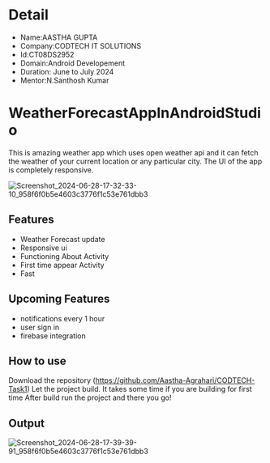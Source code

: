 # Detail
- Name:AASTHA GUPTA
- Company:CODTECH IT SOLUTIONS
- Id:CT08DS2952
- Domain:Android Developement
- Duration: June to July  2024
- Mentor:N.Santhosh Kumar

# WeatherForecastAppInAndroidStudio
This is amazing weather app which uses open weather api and it can fetch the weather of your current location or any particular city. The UI of the app is completely responsive.

![Screenshot_2024-06-28-17-32-33-10_958f6f0b5e4603c3776f1c53e761dbb3](https://github.com/Aastha-Agrahari/CODTECH-Task1/assets/125497845/25a3fc35-ea76-4f59-85a5-eb2fda9bdc32)

## Features
- Weather Forecast update
- Responsive ui
- Functioning About Activity
- First time appear Activity
- Fast

## Upcoming Features
- notifications every 1 hour 
- user sign in 
- firebase integration

## How to use
Download the repository (https://github.com/Aastha-Agrahari/CODTECH-Task1)
Let the project build. It takes some time if you are building for first time
After build run the project and there you go!

## Output
![Screenshot_2024-06-28-17-39-39-91_958f6f0b5e4603c3776f1c53e761dbb3](https://github.com/Aastha-Agrahari/CODTECH-Task1/assets/125497845/b7511b63-e886-4c24-baca-d19a1e9b3787)

